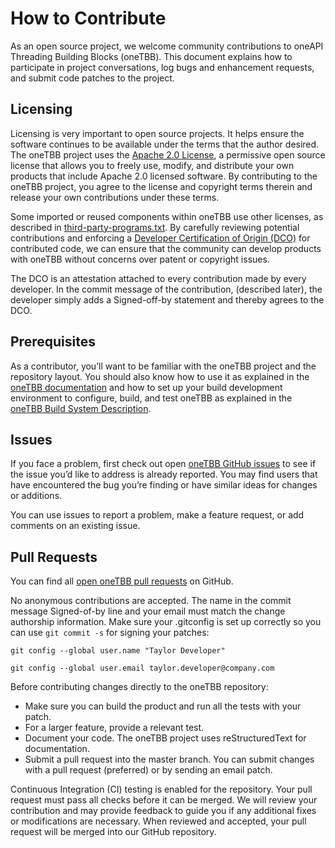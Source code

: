 <!--
******************************************************************************
* 
* Licensed under the Apache License, Version 2.0 (the "License");
* you may not use this file except in compliance with the License.
* You may obtain a copy of the License at
*
*     http://www.apache.org/licenses/LICENSE-2.0
*
* Unless required by applicable law or agreed to in writing, software
* distributed under the License is distributed on an "AS IS" BASIS,
* WITHOUT WARRANTIES OR CONDITIONS OF ANY KIND, either express or implied.
* See the License for the specific language governing permissions and
* limitations under the License.
*******************************************************************************/-->

# How to Contribute
As an open source project, we welcome community contributions to oneAPI Threading Building Blocks (oneTBB).  This document explains how to participate in project conversations, log bugs and enhancement requests, and submit code patches to the project. 

## Licensing 

Licensing is very important to open source projects. It helps ensure the software continues to be available under the terms that the author desired. The oneTBB project uses the [Apache 2.0 License](https://github.com/oneapi-src/oneTBB/blob/master/LICENSE.txt), a permissive open source license that allows you to freely use, modify, and distribute your own products that include Apache 2.0 licensed software. By contributing to the oneTBB project, you agree to the license and copyright terms therein and release your own contributions under these terms. 

Some imported or reused components within oneTBB use other licenses, as described in [third-party-programs.txt](https://github.com/oneapi-src/oneTBB/blob/master/third-party-programs.txt). By carefully reviewing potential contributions and enforcing a [Developer Certification of Origin (DCO)](https://developercertificate.org/) for contributed code, we can ensure that the community can develop products with oneTBB without concerns over patent or copyright issues. 

The DCO is an attestation attached to every contribution made by every developer. In the commit message of the contribution, (described later), the developer simply adds a Signed-off-by statement and thereby agrees to the DCO. 

## Prerequisites 

As a contributor, you’ll want to be familiar with the oneTBB project and the repository layout. You should also know how to use it as explained in the [oneTBB documentation](https://oneapi-src.github.io/oneTBB/) and how to set up your build development environment to configure, build, and test oneTBB as explained in the [oneTBB Build System Description](cmake/README.md). 

## Issues 
If you face a problem, first check out open [oneTBB GitHub issues](https://github.com/oneapi-src/oneTBB/issues) to see if the issue you’d like to address is already reported. You may find users that have encountered the bug you’re finding or have similar ideas for changes or additions.

You can use issues to report a problem, make a feature request, or add comments on an existing issue. 

## Pull Requests 

You can find all [open oneTBB pull requests](https://github.com/oneapi-src/oneTBB/pulls) on GitHub. 

No anonymous contributions are accepted. The name in the commit message Signed-of-by line and your email must match the change authorship information.  Make sure your .gitconfig is set up correctly so you can use `git commit -s` for signing your patches: 

`git config --global user.name "Taylor Developer"`

`git config --global user.email taylor.developer@company.com`
 

Before contributing changes directly to the oneTBB repository: 

* Make sure you can build the product and run all the tests with your patch. 
* For a larger feature, provide a relevant test. 
* Document your code. The oneTBB project uses reStructuredText for documentation.  
* Submit a pull request into the master branch. You can submit changes with a pull request (preferred) or by sending an email patch.  

Continuous Integration (CI) testing is enabled for the repository. Your pull request must pass all checks before it can be merged. We will review your contribution and may provide feedback to guide you if any additional fixes or modifications are necessary. When reviewed and accepted, your pull request will be merged into our GitHub repository. 
